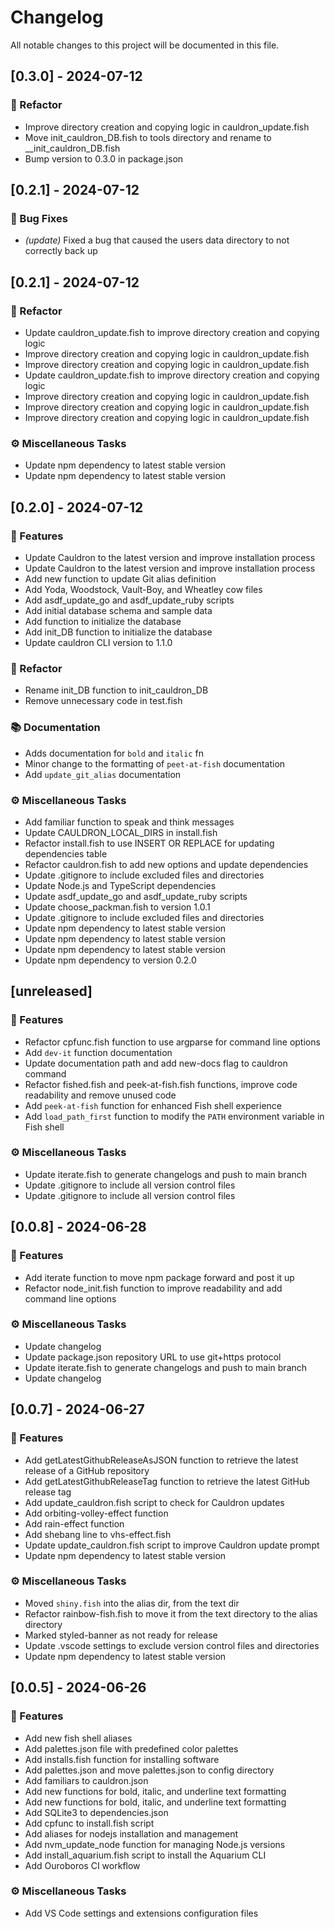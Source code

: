 # Changelog

All notable changes to this project will be documented in this file.

## [0.3.0] - 2024-07-12

### 🚜 Refactor

- Improve directory creation and copying logic in cauldron_update.fish
- Move init_cauldron_DB.fish to tools directory and rename to __init_cauldron_DB.fish
- Bump version to 0.3.0 in package.json

## [0.2.1] - 2024-07-12

### 🐛 Bug Fixes

- *(update)* Fixed a bug that caused the users data directory to not correctly back up

## [0.2.1] - 2024-07-12

### 🚜 Refactor

- Update cauldron_update.fish to improve directory creation and copying logic
- Improve directory creation and copying logic in cauldron_update.fish
- Improve directory creation and copying logic in cauldron_update.fish
- Update cauldron_update.fish to improve directory creation and copying logic
- Improve directory creation and copying logic in cauldron_update.fish
- Improve directory creation and copying logic in cauldron_update.fish
- Improve directory creation and copying logic in cauldron_update.fish

### ⚙️ Miscellaneous Tasks

- Update npm dependency to latest stable version
- Update npm dependency to latest stable version

## [0.2.0] - 2024-07-12

### 🚀 Features

- Update Cauldron to the latest version and improve installation process
- Update Cauldron to the latest version and improve installation process
- Add new function to update Git alias definition
- Add Yoda, Woodstock, Vault-Boy, and Wheatley cow files
- Add asdf_update_go and asdf_update_ruby scripts
- Add initial database schema and sample data
- Add function to initialize the database
- Add init_DB function to initialize the database
- Update cauldron CLI version to 1.1.0

### 🚜 Refactor

- Rename init_DB function to init_cauldron_DB
- Remove unnecessary code in test.fish

### 📚 Documentation

- Adds documentation for `bold` and `italic` fn
- Minor change to the formatting of `peet-at-fish` documentation
- Add `update_git_alias` documentation

### ⚙️ Miscellaneous Tasks

- Add familiar function to speak and think messages
- Update CAULDRON_LOCAL_DIRS in install.fish
- Refactor install.fish to use INSERT OR REPLACE for updating dependencies table
- Refactor cauldron.fish to add new options and update dependencies
- Update .gitignore to include excluded files and directories
- Update Node.js and TypeScript dependencies
- Update asdf_update_go and asdf_update_ruby scripts
- Update choose_packman.fish to version 1.0.1
- Update .gitignore to include excluded files and directories
- Update npm dependency to latest stable version
- Update npm dependency to latest stable version
- Update npm dependency to latest stable version
- Update npm dependency to version 0.2.0

## [unreleased]

### 🚀 Features

- Refactor cpfunc.fish function to use argparse for command line options
- Add `dev-it` function documentation
- Update documentation path and add new-docs flag to cauldron command
- Refactor fished.fish and peek-at-fish.fish functions, improve code readability and remove unused code
- Add `peek-at-fish` function for enhanced Fish shell experience
- Add `load_path_first` function to modify the `PATH` environment variable in Fish shell

### ⚙️ Miscellaneous Tasks

- Update iterate.fish to generate changelogs and push to main branch
- Update .gitignore to include all version control files
- Update .gitignore to include all version control files

## [0.0.8] - 2024-06-28

### 🚀 Features

- Add iterate function to move npm package forward and post it up
- Refactor node_init.fish function to improve readability and add command line options

### ⚙️ Miscellaneous Tasks

- Update changelog
- Update package.json repository URL to use git+https protocol
- Update iterate.fish to generate changelogs and push to main branch
- Update changelog

## [0.0.7] - 2024-06-27

### 🚀 Features

- Add getLatestGithubReleaseAsJSON function to retrieve the latest release of a GitHub repository
- Add getLatestGithubReleaseTag function to retrieve the latest GitHub release tag
- Add update_cauldron.fish script to check for Cauldron updates
- Add orbiting-volley-effect function
- Add rain-effect function
- Add shebang line to vhs-effect.fish
- Update update_cauldron.fish script to improve Cauldron update prompt
- Update npm dependency to latest stable version

### ⚙️ Miscellaneous Tasks

- Moved `shiny.fish` into the alias dir, from the text dir
- Refactor rainbow-fish.fish to move it from the text directory to the alias directory
- Marked styled-banner as not ready for release
- Update .vscode settings to exclude version control files and directories
- Update npm dependency to latest stable version

## [0.0.5] - 2024-06-26

### 🚀 Features

- Add new fish shell aliases
- Add palettes.json file with predefined color palettes
- Add installs.fish function for installing software
- Add palettes.json and move palettes.json to config directory
- Add familiars to cauldron.json
- Add new functions for bold, italic, and underline text formatting
- Add new functions for bold, italic, and underline text formatting
- Add SQLite3 to dependencies.json
- Add cpfunc to install.fish script
- Add aliases for nodejs installation and management
- Add nvm_update_node function for managing Node.js versions
- Add install_aquarium.fish script to install the Aquarium CLI
- Add Ouroboros CI workflow

### ⚙️ Miscellaneous Tasks

- Add VS Code settings and extensions configuration files

<!-- generated by git-cliff -->
